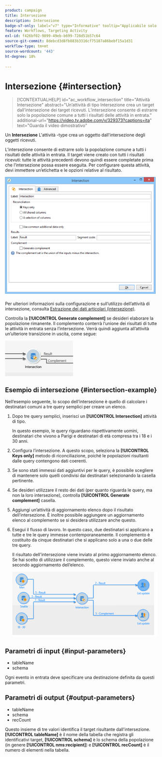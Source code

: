 ```yaml
---
product: campaign
title: Intersezione
description: Intersezione
badge-v7-only: label="v7" type="Informative" tooltip="Applicabile solo a Campaign Classic v7"
feature: Workflows, Targeting Activity
exl-id: f426bf02-9899-49eb-b699-728d51b57c64
source-git-commit: 8debcd3d8fb883b3316cf75187a86bebf15a1d31
workflow-type: tm+mt
source-wordcount: '443'
ht-degree: 18%

---
```


# Intersezione {#intersection}

>[!CONTEXTUALHELP]
>id="ac_workflow_intersection"
>title="Attività Intersezione"
>abstract="Un’attività di tipo Intersezione crea un target dall’intersezione dei target ricevuti. L’intersezione consente di estrarre solo la popolazione comune a tutti i risultati delle attività in entrata."
>additional-url="https://video.tv.adobe.com/v/329373?captions=ita" text="Guarda il video dimostrativo"




Un **Intersezione** L&#39;attività -type crea un oggetto dall&#39;intersezione degli oggetti ricevuti.

L’intersezione consente di estrarre solo la popolazione comune a tutti i risultati delle attività in entrata. Il target viene creato con tutti i risultati ricevuti: tutte le attività precedenti devono quindi essere completate prima che l’intersezione possa essere eseguita. Per configurare questa attività, devi immettere un’etichetta e le opzioni relative al risultato.

![](assets/s_user_segmentation_inter.png)

Per ulteriori informazioni sulla configurazione e sull’utilizzo dell’attività di intersezione, consulta [Estrazione dei dati articolari (intersezione)](targeting-data.md#extracting-joint-data--intersection-).

Controlla la **[!UICONTROL Generate complement]** se desideri elaborare la popolazione rimanente. Il complemento conterrà l’unione dei risultati di tutte le attività in entrata senza l’intersezione. Verrà quindi aggiunta all’attività un’ulteriore transizione in uscita, come segue:

![](assets/s_user_segmentation_inter_compl.png)

## Esempio di intersezione {#intersection-example}

Nell’esempio seguente, lo scopo dell’intersezione è quello di calcolare i destinatari comuni a tre query semplici per creare un elenco.

1. Dopo tre query semplici, inserisci un **[!UICONTROL Intersection]** attività di tipo.

   In questo esempio, le query riguardano rispettivamente uomini, destinatari che vivono a Parigi e destinatari di età compresa tra i 18 e i 30 anni.

1. Configura l’intersezione. A questo scopo, seleziona la **[!UICONTROL Keys only]** metodo di riconciliazione, poiché le popolazioni risultanti dalle query contengono dati coerenti.
1. Se sono stati immessi dati aggiuntivi per le query, è possibile scegliere di mantenere solo quelli condivisi dai destinatari selezionando la casella pertinente.
1. Se desideri utilizzare il resto dei dati (per quanto riguarda le query, ma non la loro intersezione), controlla **[!UICONTROL Generate complement]** casella.
1. Aggiungi un’attività di aggiornamento elenco dopo il risultato dell’intersezione. È inoltre possibile aggiungere un aggiornamento elenco al complemento se si desidera utilizzare anche questo.
1. Esegui il flusso di lavoro. In questo caso, due destinatari si applicano a tutte e tre le query immesse contemporaneamente. Il complemento è costituito da cinque destinatari che si applicano solo a una o due delle tre query.

   Il risultato dell&#39;intersezione viene inviato al primo aggiornamento elenco. Se hai scelto di utilizzare il complemento, questo viene inviato anche al secondo aggiornamento dell’elenco.

   ![](assets/intersection_example.png)

## Parametri di input {#input-parameters}

* tableName
* schema

Ogni evento in entrata deve specificare una destinazione definita da questi parametri.

## Parametri di output {#output-parameters}

* tableName
* schema
* recCount

Questo insieme di tre valori identifica il target risultante dall&#39;intersezione. **[!UICONTROL tableName]** è il nome della tabella che registra gli identificativi target, **[!UICONTROL schema]** è lo schema della popolazione (in genere **[!UICONTROL nms:recipient]**) e **[!UICONTROL recCount]** è il numero di elementi nella tabella.
